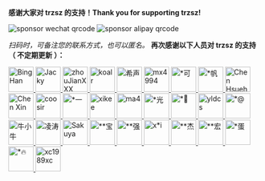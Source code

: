 **感谢大家对 trzsz 的支持！Thank you for supporting trzsz!**

![sponsor wechat qrcode](https://trzsz.github.io/images/sponsor_wechat.jpg)
![sponsor alipay qrcode](https://trzsz.github.io/images/sponsor_alipay.jpg)

_扫码时，可备注您的联系方式，也可以匿名。_ **再次感谢以下人员对 trzsz 的支持（ 不定期更新 ）：**

<a href="https://github.com/BrightXiaoHan">
  <img src="https://github.com/BrightXiaoHan.png" alt="Bing Han" title="Bing Han" width="50" height="50">
</a>
<a href="https://github.com/zzlyzq">
  <img src="https://github.com/zzlyzq.png" alt="Jacky" title="Jacky" width="50" height="50">
</a>
<a href="https://github.com/zhouJianXXX">
  <img src="https://github.com/zhouJianXXX.png" alt="zhouJianXXX" title="zhouJianXXX" width="50" height="50">
</a>
<a href="https://github.com/zema1">
  <img src="https://github.com/zema1.png" alt="koalr" title="koalr" width="50" height="50">
</a>
<a href="https://github.com/pmzgit">
  <img src="https://github.com/pmzgit.png" alt="希声" title="希声" width="50" height="50">
</a>
<a href="https://github.com/mx4994">
  <img src="https://github.com/mx4994.png" alt="mx4994" title="mx4994" width="50" height="50">
</a>
<a href="#">
  <img src="https://trzsz.github.io/images/github.jpg" alt="*可" title="*可" width="50" height="50">
</a>
<a href="#">
  <img src="https://trzsz.github.io/images/github.jpg" alt="*帆" title="*帆" width="50" height="50">
</a>
<a href="https://github.com/chenhsueh">
  <img src="https://github.com/chenhsueh.png" alt="Chen Hsueh" title="Chen Hsueh" width="50" height="50">
</a>
<a href="https://github.com/irexyc">
  <img src="https://github.com/irexyc.png" alt="Chen Xin" title="Chen Xin" width="50" height="50">
</a>
<a href="https://github.com/coosir">
  <img src="https://github.com/coosir.png" alt="coosir" title="coosir" width="50" height="50">
</a>
<a href="#">
  <img src="https://trzsz.github.io/images/github.jpg" alt="*一" title="*一" width="50" height="50">
</a>
<a href="https://github.com/xikee">
  <img src="https://github.com/xikee.png" alt="xikee" title="xikee" width="50" height="50">
</a>
<a href="https://github.com/Maysec">
  <img src="https://github.com/Maysec.png" alt="ma4" title="ma4" width="50" height="50">
</a>
<a href="#">
  <img src="https://trzsz.github.io/images/github.jpg" alt="*光" title="*光" width="50" height="50">
</a>
<a href="#">
  <img src="https://trzsz.github.io/images/github.jpg" alt="*&#xABED;" title="*&#xABED;" width="50" height="50">
</a>
<a href="https://github.com/yldcs">
  <img src="https://github.com/yldcs.png" alt="yldcs" title="yldcs" width="50" height="50">
</a>
<a href="#">
  <img src="https://trzsz.github.io/images/github.jpg" alt="*@" title="*@" width="50" height="50">
</a>
<a href="https://github.com/zjl1985">
  <img src="https://github.com/zjl1985.png" alt="牛小牛" title="牛小牛" width="50" height="50">
</a>
<a href="https://github.com/lingtaolf">
  <img src="https://github.com/lingtaolf.png" alt="凌涛" title="凌涛" width="50" height="50">
</a>
<a href="https://github.com/GeekDuanLian">
  <img src="https://github.com/GeekDuanLian.png" alt="Sakuya" title="Sakuya" width="50" height="50">
</a>
<a href="#">
  <img src="https://trzsz.github.io/images/github.jpg" alt="**宝" title="**宝" width="50" height="50">
</a>
<a href="#">
  <img src="https://trzsz.github.io/images/github.jpg" alt="**强" title="**强" width="50" height="50">
</a>
<a href="#">
  <img src="https://trzsz.github.io/images/github.jpg" alt="x*i" title="x*i" width="50" height="50">
</a>
<a href="#">
  <img src="https://trzsz.github.io/images/github.jpg" alt="**杰" title="**杰" width="50" height="50">
</a>
<a href="#">
  <img src="https://trzsz.github.io/images/github.jpg" alt="**宏" title="**宏" width="50" height="50">
</a>
<a href="#">
  <img src="https://trzsz.github.io/images/github.jpg" alt="*蛋" title="*蛋" width="50" height="50">
</a>
<a href="#">
  <img src="https://trzsz.github.io/images/github.jpg" alt="*🔥" title="*🔥" width="50" height="50">
</a>
<a href="https://github.com/xc1989xc">
  <img src="https://github.com/xc1989xc.png" alt="xc1989xc" title="xc1989xc" width="50" height="50">
</a>
